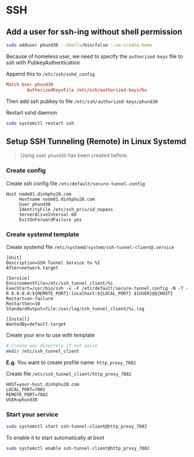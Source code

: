 # SSH

## Add a user for ssh-ing without shell permission

```sh
sudo adduser phund30 --shell=/bin/false --no-create-home
```

Because of homeless user, we need to specify the `authorized-keys` file to ssh with PubkeyAuthentication

Append this to `/etc/ssh/sshd_config`

```conf
Match User phund30
        AuthorizedKeysFile /etc/ssh/authorized-keys/%u
```

Then add ssh pubkey to file `/etc/ssh/authorized-keys/phund30`

Restart sshd daemon

```sh
sudo systemctl restart ssh
```

## Setup SSH Tunneling (Remote) in Linux Systemd

> Using user `phund30` has been created before.

### Create config

Create ssh config file `/etc/default/secure-tunnel.config`

```structured text
Host node01.dinhphu28.com
     Hostname node01.dinhphu28.com
     User phund30
     IdentityFile /etc/ssh_priv/id_nopass
     ServerAliveInterval 60
     ExitOnForwardFailure yes
```

### Create systemd template

Create systemd file `/etc/systemd/system/ssh-tunnel-client@.service`

```properties
[Unit]
Description=SSH Tunnel Service to %I
After=network.target

[Service]
EnvironmentFile=/etc/ssh_tunnel_client/%i
ExecStart=/usr/bin/ssh -v -F /etc/default/secure-tunnel.config -N -T -R 0.0.0.0:${REMOTE_PORT}:localhost:${LOCAL_PORT} ${USER}@${HOST}
Restart=on-failure
RestartSec=10
StandardOutput=file:/var/log/ssh_tunnel_client/%i.log

[Install]
WantedBy=default.target

```

Create your env to use with template

```sh
# Create env directory if not exist
mkdir /etc/ssh_tunnel_client
```

**E.g.** You want to create profile name: `http_proxy_7082`

Create file `/etc/ssh_tunnel_client/http_proxy_7082`

```properties
HOST=your-host.dinhphu28.com
LOCAL_PORT=7082
REMOTE_PORT=7082
USER=phund30
```

### Start your service

```sh
sudo systemctl start ssh-tunnel-client@http_proxy_7082
```

To enable it to start automatically at boot

```sh
sudo systemctl enable ssh-tunnel-client@http_proxy_7082
```

